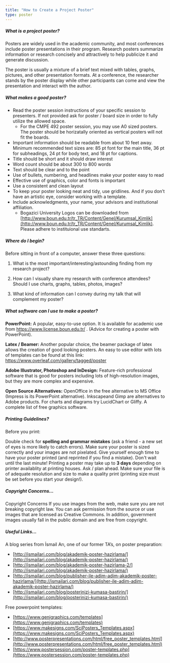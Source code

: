 ```yaml
---
title: "How to Create a Project Poster"
type: poster
---
```


##### **What is a project poster?**

Posters are widely used in the academic community, and most conferences include poster presentations in their program.  Research posters summarize information or research concisely and attractively to help publicize it and generate discussion. 

The poster is usually a mixture of a brief text mixed with tables, graphs, pictures, and other presentation formats. At a conference, the researcher stands by the poster display while other participants can come and view the presentation and interact with the author.

##### **What makes a good poster?**

- Read the poster session instructions of your specific session to presenters. If not provided ask for poster / board size in order to fully utilize the allowed space. 
    - For the CMPE 492 poster session, you may use A0 sized posters. The poster should be horizatally oriented as vertical posters will not fit the boards.
- Important information should be readable from about 10 feet away. Minimum recommended text sizes are: 85 pt font for the main title, 36 pt for subheadings, 24 pt for body text, and 18 pt for captions.
- Title should be short and it should draw interest
- Word count should be about 300 to 800 words
- Text should be clear and to the point
- Use of bullets, numbering, and headlines make your poster easy to read
- Effective use of graphics, color and fonts is important
- Use a consistent and clean layout
- To keep your poster looking neat and tidy, use gridlines. And if you don’t have an artistic eye, consider working with a template.
- Include acknowledgments, your name, your advisors and institutional affiliation.
    - Bogazici University Logos can be downloaded from [http://www.boun.edu.tr/tr_TR/Content/Genel/Kurumsal_Kimlik](http://www.boun.edu.tr/tr_TR/Content/Genel/Kurumsal_Kimlik). Please adhere to instituional use standarts.

##### **Where do I begin?**

Before sitting in front of a computer, answer these three questions:

1. What is the most important/interesting/astounding finding from my research project?

2. How can I visually share my research with conference attendees? Should I use charts, graphs, tables, photos, images?

3. What kind of information can I convey during my talk that will complement my poster?

##### **What software can I use to make a poster?**

**PowerPoint:** A popular, easy-to-use option. It is available for academic use from https://www.license.boun.edu.tr/ . (Advice for creating a poster with PowerPoint).

**Latex / Beamer:** Another popular choice, the beamer package of latex allows the creation of good looking posters. An easy to use editor with lots of templates can be found at this link: https://www.overleaf.com/gallery/tagged/poster

**Adobe Illustrator, Photoshop  and InDesign:** Feature-rich professional software that is good for posters including lots of high-resolution images, but they are more complex and expensive.

**Open Source Alternatives:** OpenOffice in the free alternative to MS Office (Impress is its PowerPoint alternative). Inkscapeand Gimp are alternatives to Adobe products. For charts and diagrams try LucidChart or Gliffy. A complete list of free graphics software.

##### **Printing Guidelines?**

Before you print: 

Double check for **spelling and grammar mistakes** (ask a friend - a new set of eyes is more likely to catch errors).
Make sure your poster is sized correctly and your images are not pixelated.
Give yourself enough time to have your poster printed (and reprinted if you find a mistake). Don't wait until the last minute!
Printing a poster may take up to **3 days** depending on printer availablity at printing houses. Ask / plan ahead.
Make sure your file is of adequate resolution and size to make a quality print (printing size must be set before you start your design!).

##### **Copyright Concerns…**

Copyright Concerns If you use images from the web, make sure you are not breaking copyright law. You can ask permission from the source or use images that are licensed as Creative Commons. In addition, government images usually fall in the public domain and are free from copyright.

##### **Useful Links...**

A blog series from İsmail Arı, one of our former TA’s, on poster preparation: 
- [http://ismailari.com/blog/akademik-poster-hazirlama/](http://ismailari.com/blog/akademik-poster-hazirlama/)
- [http://ismailari.com/blog/akademik-poster-hazirlama-2/](http://ismailari.com/blog/akademik-poster-hazirlama/)
- [http://ismailari.com/blog/publisher-ile-adim-adim-akademik-poster-hazirlama/](http://ismailari.com/blog/publisher-ile-adim-adim-akademik-poster-hazirlama/)
- [http://ismailari.com/blog/posterinizi-kumasa-bastirin/](http://ismailari.com/blog/posterinizi-kumasa-bastirin/)

Free powerpoint templates: 
- [https://www.genigraphics.com/templates](https://www.genigraphics.com/templates) 
- [https://www.makesigns.com/SciPosters_Templates.aspx](https://www.makesigns.com/SciPosters_Templates.aspx)
- [http://www.posterpresentations.com/html/free_poster_templates.html](http://www.posterpresentations.com/html/free_poster_templates.html)
- [https://www.postersession.com/poster-templates.php](https://www.postersession.com/poster-templates.php)

